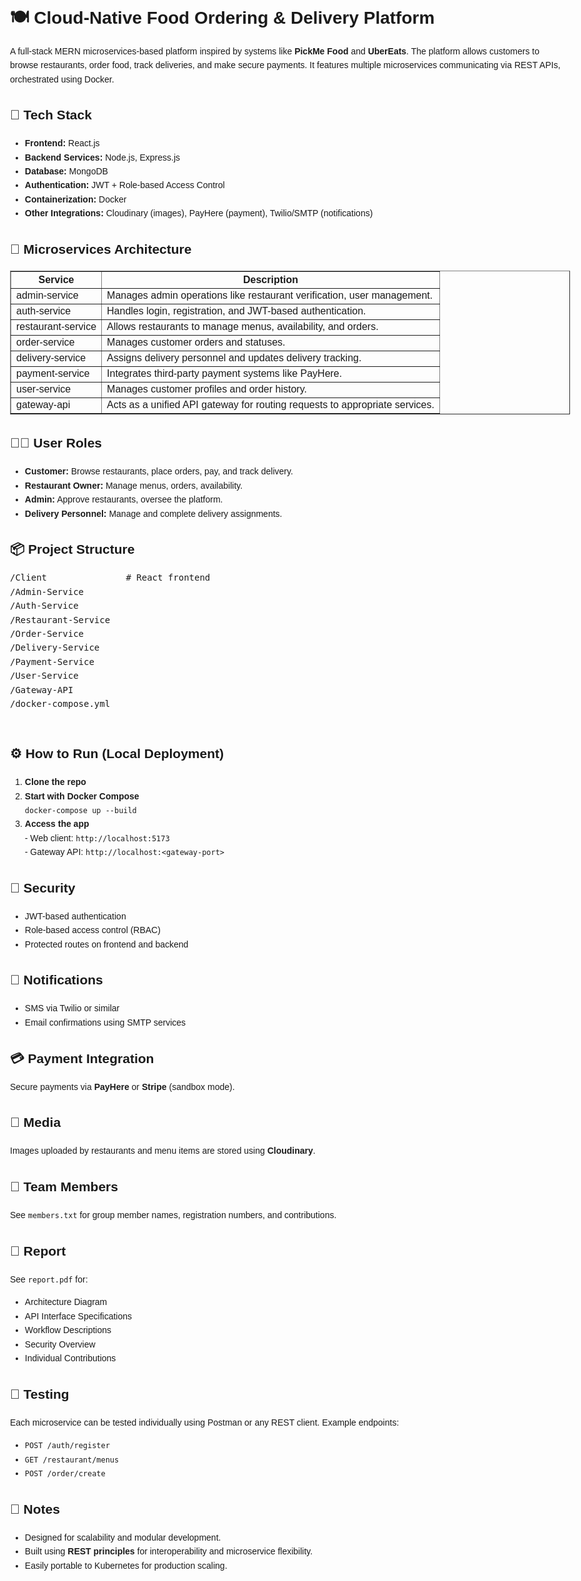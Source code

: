 <!DOCTYPE html>
<html lang="en">
<head>
  <meta charset="UTF-8">
  <title>Food Ordering & Delivery Platform - README</title>
</head>
<body style="font-family: Arial, sans-serif; line-height: 1.6; max-width: 900px; margin: auto; padding: 2rem;">

  <h1>🍽️ Cloud-Native Food Ordering & Delivery Platform</h1>
  <p>A full-stack MERN microservices-based platform inspired by systems like <strong>PickMe Food</strong> and <strong>UberEats</strong>. The platform allows customers to browse restaurants, order food, track deliveries, and make secure payments. It features multiple microservices communicating via REST APIs, orchestrated using Docker.</p>

  <h2>🚀 Tech Stack</h2>
  <ul>
    <li><strong>Frontend:</strong> React.js</li>
    <li><strong>Backend Services:</strong> Node.js, Express.js</li>
    <li><strong>Database:</strong> MongoDB</li>
    <li><strong>Authentication:</strong> JWT + Role-based Access Control</li>
    <li><strong>Containerization:</strong> Docker</li>
    <li><strong>Other Integrations:</strong> Cloudinary (images), PayHere (payment), Twilio/SMTP (notifications)</li>
  </ul>

  <h2>🧩 Microservices Architecture</h2>
  <table border="1" cellpadding="8" cellspacing="0">
    <thead>
      <tr>
        <th>Service</th>
        <th>Description</th>
      </tr>
    </thead>
    <tbody>
      <tr><td>admin-service</td><td>Manages admin operations like restaurant verification, user management.</td></tr>
      <tr><td>auth-service</td><td>Handles login, registration, and JWT-based authentication.</td></tr>
      <tr><td>restaurant-service</td><td>Allows restaurants to manage menus, availability, and orders.</td></tr>
      <tr><td>order-service</td><td>Manages customer orders and statuses.</td></tr>
      <tr><td>delivery-service</td><td>Assigns delivery personnel and updates delivery tracking.</td></tr>
      <tr><td>payment-service</td><td>Integrates third-party payment systems like PayHere.</td></tr>
      <tr><td>user-service</td><td>Manages customer profiles and order history.</td></tr>
      <tr><td>gateway-api</td><td>Acts as a unified API gateway for routing requests to appropriate services.</td></tr>
    </tbody>
  </table>

  <h2>🧑‍🍳 User Roles</h2>
  <ul>
    <li><strong>Customer:</strong> Browse restaurants, place orders, pay, and track delivery.</li>
    <li><strong>Restaurant Owner:</strong> Manage menus, orders, availability.</li>
    <li><strong>Admin:</strong> Approve restaurants, oversee the platform.</li>
    <li><strong>Delivery Personnel:</strong> Manage and complete delivery assignments.</li>
  </ul>

  <h2>📦 Project Structure</h2>
  <pre>
/Client               # React frontend
/Admin-Service
/Auth-Service
/Restaurant-Service
/Order-Service
/Delivery-Service
/Payment-Service
/User-Service
/Gateway-API
/docker-compose.yml
  </pre>

  <h2>⚙️ How to Run (Local Deployment)</h2>
  <ol>
    <li><strong>Clone the repo</strong><br>
    </li>
    <li><strong>Start with Docker Compose</strong><br>
      <code>docker-compose up --build</code>
    </li>
    <li><strong>Access the app</strong><br>
      - Web client: <code>http://localhost:5173</code><br>
      - Gateway API: <code>http://localhost:&lt;gateway-port&gt;</code>
    </li>
  </ol>

  <h2>🔐 Security</h2>
  <ul>
    <li>JWT-based authentication</li>
    <li>Role-based access control (RBAC)</li>
    <li>Protected routes on frontend and backend</li>
  </ul>

  <h2>📧 Notifications</h2>
  <ul>
    <li>SMS via Twilio or similar</li>
    <li>Email confirmations using SMTP services</li>
  </ul>

  <h2>💳 Payment Integration</h2>
  <p>Secure payments via <strong>PayHere</strong> or <strong>Stripe</strong> (sandbox mode).</p>

  <h2>📸 Media</h2>
  <p>Images uploaded by restaurants and menu items are stored using <strong>Cloudinary</strong>.</p>

  

  <h2>👥 Team Members</h2>
  <p>See <code>members.txt</code> for group member names, registration numbers, and contributions.</p>

  <h2>📄 Report</h2>
  <p>See <code>report.pdf</code> for:</p>
  <ul>
    <li>Architecture Diagram</li>
    <li>API Interface Specifications</li>
    <li>Workflow Descriptions</li>
    <li>Security Overview</li>
    <li>Individual Contributions</li>
  </ul>

  <h2>🧪 Testing</h2>
  <p>Each microservice can be tested individually using Postman or any REST client. Example endpoints:</p>
  <ul>
    <li><code>POST /auth/register</code></li>
    <li><code>GET /restaurant/menus</code></li>
    <li><code>POST /order/create</code></li>
  </ul>

  <h2>📌 Notes</h2>
  <ul>
    <li>Designed for scalability and modular development.</li>
    <li>Built using <strong>REST principles</strong> for interoperability and microservice flexibility.</li>
    <li>Easily portable to Kubernetes for production scaling.</li>
  </ul>

</body>
</html>
